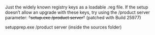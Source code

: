 Just the widely known registry keys as a loadable .reg file.
If the setup doesn’t allow an upgrade with these keys, 
try using the /product server parameter:
~~"setup.exe /product server"~~ (patched with Build 25977)

setupprep.exe /product server (inside the sources folder)
